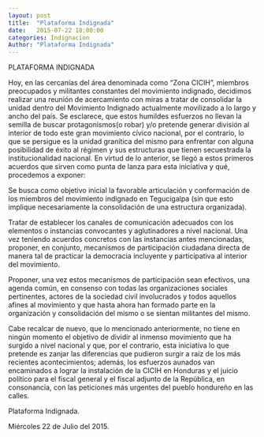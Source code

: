```yaml
---
layout: post
title:  "Plataforma Indignada"
date:   2015-07-22 18:00:00
categories: Indignacion
Author: "Plataforma Indignada"
---
```


PLATAFORMA INDIGNADA

Hoy, en las cercanías del área denominada como “Zona CICIH”, miembros preocupados y militantes constantes del movimiento indignado, decidimos realizar una reunión de acercamiento con miras a tratar de consolidar la unidad dentro del Movimiento Indignado actualmente movilizado a lo largo y ancho del país. Se esclarece, que estos humildes esfuerzos no llevan la semilla de buscar protagonismos(o robar) y/o pretende generar división al interior de todo este gran movimiento cívico nacional, por el contrario, lo que se persigue es la unidad granítica del mismo para enfrentar con alguna posibilidad de éxito al régimen y sus estructuras que tienen secuestrada la institucionalidad nacional. En virtud de lo anterior, se llegó a estos primeros acuerdos que sirven como punta de lanza para esta iniciativa y qué, procedemos a exponer:

Se busca como objetivo inicial la favorable articulación y conformación de los miembros del movimiento indignado en Tegucigalpa (sin que esto implique necesariamente la consolidación de una estructura organizada).

Tratar de establecer los canales de comunicación adecuados con los elementos o instancias convocantes y aglutinadores a nivel nacional.
Una vez teniendo acuerdos concretos con las instancias antes mencionadas, proponer, en conjunto, mecanismos de participación ciudadana directa de manera tal de practicar la democracia incluyente y participativa al interior del movimiento.

Proponer, una vez estos mecanismos de participación sean efectivos, una agenda común, en consenso con todas las organizaciones sociales pertinentes, actores de la sociedad civil involucrados y todos aquellos afines al movimiento y que hasta ahora han formado parte en la organización y consolidación del mismo o se sientan militantes del mismo.

Cabe recalcar de nuevo, que lo mencionado anteriormente, no tiene en ningún momento el objetivo de dividir al inmenso movimiento que ha surgido a nivel nacional y que, por el contrario, esta iniciativa lo que pretende es zanjar las diferencias que pudieron surgir a raíz de los más recientes acontecimientos; además, los esfuerzos aunados van encaminados a lograr la instalación de la CICIH en Honduras y el juicio político para el fiscal general y el fiscal adjunto de la República, en consonancia, con las peticiones más urgentes del pueblo hondureño en las calles.

Plataforma Indignada.

Miércoles 22 de Julio del 2015.
